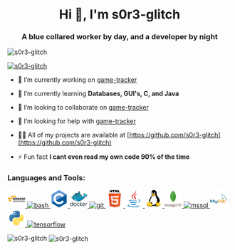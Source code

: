 <h1 align="center">Hi 👋, I'm s0r3-glitch</h1>
<h3 align="center">A blue collared worker by day, and a developer by night</h3>

<p align="left"> <img src="https://komarev.com/ghpvc/?username=s0r3-glitch&label=Profile%20views&color=0e75b6&style=flat" alt="s0r3-glitch" /> </p>

<p align="left"> <a href="https://github.com/ryo-ma/github-profile-trophy"><img src="https://github-profile-trophy.vercel.app/?username=s0r3-glitch" alt="s0r3-glitch" /></a> </p>

- 🔭 I’m currently working on [game-tracker](https://github.com/s0r3-glitch/Game-Tracker)

- 🌱 I’m currently learning **Databases, GUI's, C, and Java**

- 👯 I’m looking to collaborate on [game-tracker](https://github.com/s0r3-glitch/Game-Tracker)

- 🤝 I’m looking for help with [game-tracker](https://github.com/s0r3-glitch/Game-Tracker)

- 👨‍💻 All of my projects are available at [https://github.com/s0r3-glitch](https://github.com/s0r3-glitch)

- ⚡ Fun fact **I cant even read my own code 90% of the time**


<h3 align="left">Languages and Tools:</h3>
<p align="left"> <a href="https://aws.amazon.com" target="_blank"> <img src="https://raw.githubusercontent.com/devicons/devicon/master/icons/amazonwebservices/amazonwebservices-original-wordmark.svg" alt="aws" width="40" height="40"/> </a> <a href="https://www.gnu.org/software/bash/" target="_blank"> <img src="https://www.vectorlogo.zone/logos/gnu_bash/gnu_bash-icon.svg" alt="bash" width="40" height="40"/> </a> <a href="https://www.cprogramming.com/" target="_blank"> <img src="https://raw.githubusercontent.com/devicons/devicon/master/icons/c/c-original.svg" alt="c" width="40" height="40"/> </a> <a href="https://www.docker.com/" target="_blank"> <img src="https://raw.githubusercontent.com/devicons/devicon/master/icons/docker/docker-original-wordmark.svg" alt="docker" width="40" height="40"/> </a> <a href="https://git-scm.com/" target="_blank"> <img src="https://www.vectorlogo.zone/logos/git-scm/git-scm-icon.svg" alt="git" width="40" height="40"/> </a> <a href="https://www.w3.org/html/" target="_blank"> <img src="https://raw.githubusercontent.com/devicons/devicon/master/icons/html5/html5-original-wordmark.svg" alt="html5" width="40" height="40"/> </a> <a href="https://www.java.com" target="_blank"> <img src="https://raw.githubusercontent.com/devicons/devicon/master/icons/java/java-original.svg" alt="java" width="40" height="40"/> </a> <a href="https://www.linux.org/" target="_blank"> <img src="https://raw.githubusercontent.com/devicons/devicon/master/icons/linux/linux-original.svg" alt="linux" width="40" height="40"/> </a> <a href="https://www.mongodb.com/" target="_blank"> <img src="https://raw.githubusercontent.com/devicons/devicon/master/icons/mongodb/mongodb-original-wordmark.svg" alt="mongodb" width="40" height="40"/> </a> <a href="https://www.microsoft.com/en-us/sql-server" target="_blank"> <img src="https://www.svgrepo.com/show/303229/microsoft-sql-server-logo.svg" alt="mssql" width="40" height="40"/> </a> <a href="https://www.mysql.com/" target="_blank"> <img src="https://raw.githubusercontent.com/devicons/devicon/master/icons/mysql/mysql-original-wordmark.svg" alt="mysql" width="40" height="40"/> </a> <a href="https://www.python.org" target="_blank"> <img src="https://raw.githubusercontent.com/devicons/devicon/master/icons/python/python-original.svg" alt="python" width="40" height="40"/> </a> <a href="https://www.tensorflow.org" target="_blank"> <img src="https://www.vectorlogo.zone/logos/tensorflow/tensorflow-icon.svg" alt="tensorflow" width="40" height="40"/> </a> </p>

<p><img align="left" src="https://github-readme-stats.vercel.app/api/top-langs?username=s0r3-glitch&show_icons=true&locale=en&layout=compact" alt="s0r3-glitch" /></p>

<p>&nbsp;<img align="center" src="https://github-readme-stats.vercel.app/api?username=s0r3-glitch&show_icons=true&locale=en" alt="s0r3-glitch" /></p>
